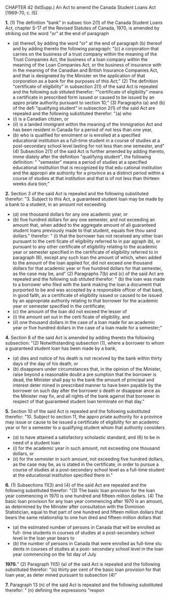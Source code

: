 CHAPTER 42 (IstSupp.)
An Act to amend the Canada Student
Loans Act
[1969-70, c. IS]

**1.** (1) The definition "bank" in subsec
tion 2(1) of the Canada Student Loans
Act, chapter S-17 of the Revised Statutes
of Canada, 1970, is amended by striking
out the word "or" at the end of paragraph
  * (_a_) thereof, by adding the word "or" at
the end of paragraph (b) thereof and by
adding thereto the following paragraph:
"(c) a corporation that carries on the
business of a trust company within the
meaning of the Trust Companies Act,
the business of a loan company within
the meaning of the Loan Companies
Act, or the business of insurance with
in the meaning of the Canadian and
British Insurance Companies Act, and
that is designated by the Minister on
the application of that corporation as
a bank for the purposes of this Act;"
(2) The definition "certificate of
eligibility" in subsection 2(1) of the said
Act is repealed and the following sub
stituted therefor:
""certificate of eligibility" means a
certificate in prescribed form issued
or caused to be issued by an appro
priate authority pursuant to section
10;"
(3) Paragraphs (a) and (b) of the defi
"qualifying student" in subsection
2(1) of the said Act are repealed and the
following substituted therefor:
"(a) who
  * (_i_) is a Canadian citizen, or
  * (_ii_) is a landed immigrant within
the meaning of the Immigration Act
and has been resident in Canada for
a period of not less than one year,
  * (_b_) who is qualified for enrolment or
is enrolled at a specified educational
institution as a full-time student in a
course of studies at a post-secondary
school level lasting for not less than
one semester, and"
(4) Subsection 2(1) of the said Act is
further amended by adding thereto, imme
diately after the definition "qualifying
student", the following definition:
"
"semester" means a period of studies
at a specified educational institution
that is recognized by that edu
cational institution and the appropri
ate authority for a province as a
distinct period within a course of
studies at that institution and that is
of not less than thirteen weeks dura
tion;"

**2.** Section 3 of the said Act is repealed
and the following substituted therefor:
"3. Subject to this Act, a guaranteed
student loan may be made by a bank to
a student, in an amount not exceeding
  * (_a_) one thousand dollars for any one
academic year, or
  * (_b_) five hundred dollars for any one
semester,
and not exceeding an amount that, when
added to the aggregate amount of all
guaranteed student loans previously
made to that student, equals five thou
sand dollars."
therefor:
" (i) that the borrower has not received
any other loan pursuant to the certi
ficate of eligibility referred to in par
agraph (b), or pursuant to any other
certificate of eligibility relating to the
academic year or semester specified in
the certificate of eligibility referred to
in paragraph (6), except any such
loan the amount of which, when added
to the amount of the loan applied for,
did not exceed one thousand dollars
for that academic year or five hundred
dollars for that semester, as the case
may be, and"
(2) Paragraphs 7(b) and (c) of the said
Act are repealed and the following sub
stituted therefor:
" (b) the loan was made to a borrower
who filed with the bank making the
loan a document that purported to be
and was accepted by a responsible
officer of that bank, in good faith, as
a certificate of eligibility issued or
caused to be issued by an appropriate
authority relating to that borrower
for the academic year or semester
specified in the certificate;
  * (_c_) the amount of the loan did not
exceed the lesser of
  * (_i_) the amount set out in the certi
ficate of eligibility, and
  * (_ii_) one thousand dollars in the case
of a loan made for an academic year
or five hundred dollars in the case
of a loan made for a semester;"

**4.** Section 8 of the said Act is amended
by adding thereto the following subsection:
"(2) Notwithstanding subsection (1),
where a borrower to whom a guaranteed
student loan has been made by a bank,
  * (_a_) dies and notice of his death is not
received by the bank within thirty
days of the day of his death, or
  * (_b_) disappears under circumstances
that, in the opinion of the Minister,
raise beyond a reasonable doubt a pre
sumption that the borrower is dead,
the Minister shall pay to the bank the
amount of principal and interest deter
mined in prescribed manner to have been
payable by the borrower on such day
after the borrower s death or disappear
ance as the Minister may fix, and all
rights of the bank against that borrower
in respect of that guaranteed student
loan terminate on that day."

**5.** Section 10 of the said Act is repealed
and the following substituted therefor:
"10. Subject to section 11, the appro
priate authority for a province may issue
or cause to be issued a certificate of
eligibility for an academic year or for a
semester to a qualifying student whom
that authority considers
  * (_a_) to have attained a satisfactory
scholastic standard, and
(6) to be in need of a student loan
  * (_i_) for the academic year in such
amount, not exceeding one thousand
dollars, or
  * (_ii_) for the semester in such amount,
not exceeding five hundred dollars,
as the case may be, as is stated in the
certificate, in order to pursue a course
of studies at a post-secondary school
level as a full-time student at the
educational institution specified there
in."

**6.** (1) Subsections 11(3) and (4) of the
said Act are repealed and the following
substituted therefor:
"(3) The basic loan provision for the
loan year commencing in 1970 is one
hundred and fifteen million dollars.
(4) The basic loan provision for any
loan year commencing after 1970 is an
amount, as determined by the Minister
after consultation with the Dominion
Statistician, equal to that part of one
hundred and fifteen million dollars that
bears the same relationship to one hun
dred and fifteen million dollars that
  * (_a_) the estimated number of persons
in Canada that will be enrolled as full-
time students in courses of studies at
a post-secondary school level in the
loan year
bears to
  * (_b_) the number of persons in Canada
that were enrolled as full-time stu
dents in courses of studies at a post-
secondary school level in the loan year
commencing on the 1st day of July

**1970.**"
(2) Paragraph 11(5) (a) of the said Act
is repealed and the following substituted
therefor:
"(o) thirty per cent of the basic loan
provision for that loan year, as deter
mined pursuant to subsection (4)"

**7.** Paragraph 13 (n) of the said Act is
repealed and the following substituted
therefor:
" (n) defining the expressions "respon
